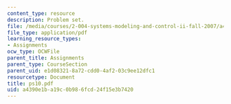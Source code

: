 ```yaml
---
content_type: resource
description: Problem set.
file: /media/courses/2-004-systems-modeling-and-control-ii-fall-2007/a4390e1ba19c0b986fcd24f15e3b7420_ps10.pdf
file_type: application/pdf
learning_resource_types:
- Assignments
ocw_type: OCWFile
parent_title: Assignments
parent_type: CourseSection
parent_uid: e1d08321-8a72-cdd0-4af2-03c9ee12dfc1
resourcetype: Document
title: ps10.pdf
uid: a4390e1b-a19c-0b98-6fcd-24f15e3b7420
---
```

